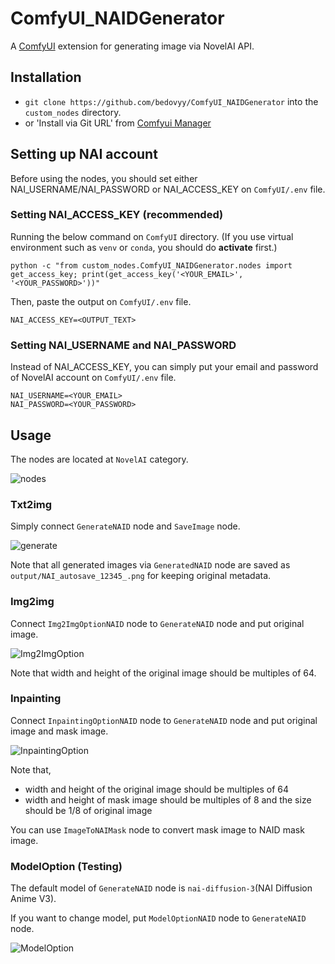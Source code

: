 # ComfyUI_NAIDGenerator
A [ComfyUI](https://github.com/comfyanonymous/ComfyUI) extension for generating image via NovelAI API.

## Installation
- `git clone https://github.com/bedovyy/ComfyUI_NAIDGenerator` into the `custom_nodes` directory.
- or 'Install via Git URL' from [Comfyui Manager](https://github.com/ltdrdata/ComfyUI-Manager)

## Setting up NAI account
Before using the nodes, you should set either NAI_USERNAME/NAI_PASSWORD or NAI_ACCESS_KEY on `ComfyUI/.env` file.

### Setting NAI_ACCESS_KEY (recommended)
Running the below command on `ComfyUI` directory.
(If you use virtual environment such as `venv` or `conda`, you should do **activate** first.)
```
python -c "from custom_nodes.ComfyUI_NAIDGenerator.nodes import get_access_key; print(get_access_key('<YOUR_EMAIL>', '<YOUR_PASSWORD>'))"
```
Then, paste the output on `ComfyUI/.env` file.
```
NAI_ACCESS_KEY=<OUTPUT_TEXT>
```

### Setting NAI_USERNAME and NAI_PASSWORD
Instead of NAI_ACCESS_KEY, you can simply put your email and password of NovelAI account on `ComfyUI/.env` file.
```
NAI_USERNAME=<YOUR_EMAIL>
NAI_PASSWORD=<YOUR_PASSWORD>
```

## Usage
The nodes are located at `NovelAI` category.

![nodes](https://github.com/bedovyy/ComfyUI_NAIDGenerator/assets/137917911/8aeba065-2794-4334-baf9-0f8af90ed895)

### Txt2img
Simply connect `GenerateNAID` node and `SaveImage` node.

![generate](https://github.com/bedovyy/ComfyUI_NAIDGenerator/assets/137917911/1eed3062-2353-4986-8fb0-40f193d014db)

Note that all generated images via `GeneratedNAID` node are saved as `output/NAI_autosave_12345_.png` for keeping original metadata.

### Img2img

Connect `Img2ImgOptionNAID` node to `GenerateNAID` node and put original image.

![Img2ImgOption](https://github.com/bedovyy/ComfyUI_NAIDGenerator/assets/137917911/6e932fb0-bde2-478d-90b6-d14957243bb8)

Note that width and height of the original image should be multiples of 64.

### Inpainting

Connect `InpaintingOptionNAID` node to `GenerateNAID` node and put original image and mask image.

![InpaintingOption](https://github.com/bedovyy/ComfyUI_NAIDGenerator/assets/137917911/bb692c95-51db-43f1-874a-cff3a094c5ea)

Note that,
- width and height of the original image should be multiples of 64
- width and height of mask image should be multiples of 8 and the size should be 1/8 of original image

You can use `ImageToNAIMask` node to convert mask image to NAID mask image.

### ModelOption (Testing)

The default model of `GenerateNAID` node is `nai-diffusion-3`(NAI Diffusion Anime V3).

If you want to change model, put `ModelOptionNAID` node to `GenerateNAID` node.

![ModelOption](https://github.com/bedovyy/ComfyUI_NAIDGenerator/assets/137917911/0b484edb-bcb5-428a-b2af-1372a9d7a34f)
